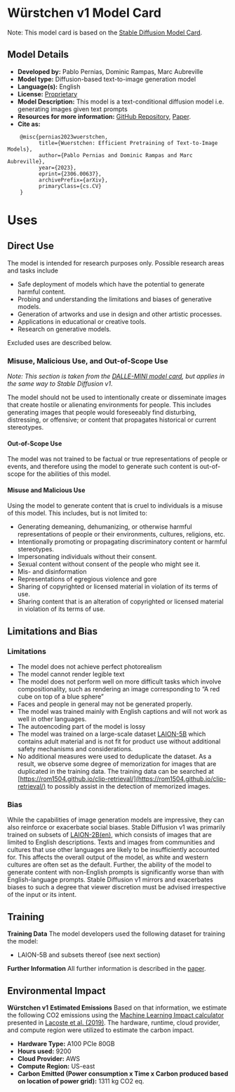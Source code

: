 # Würstchen v1 Model Card
Note: This model card is based on the [Stable Diffusion Model Card](https://github.com/CompVis/stable-diffusion/blob/main/Stable_Diffusion_v1_Model_Card.md).

## Model Details
- **Developed by:** Pablo Pernias, Dominic Rampas, Marc Aubreville
- **Model type:** Diffusion-based text-to-image generation model
- **Language(s):** English
- **License:** [Proprietary](LICENSE)
- **Model Description:** This model is a text-conditional diffusion model i.e. generating images given text prompts
- **Resources for more information:** [GitHub Repository](https://github.com/dome272/wuerstchen), [Paper](https://arxiv.org/abs/2306.00637).
- **Cite as:**
```
    @misc{pernias2023wuerstchen,
          title={Wuerstchen: Efficient Pretraining of Text-to-Image Models}, 
          author={Pablo Pernias and Dominic Rampas and Marc Aubreville},
          year={2023},
          eprint={2306.00637},
          archivePrefix={arXiv},
          primaryClass={cs.CV}
    }
```
# Uses

## Direct Use 
The model is intended for research purposes only. Possible research areas and
tasks include

- Safe deployment of models which have the potential to generate harmful content.
- Probing and understanding the limitations and biases of generative models.
- Generation of artworks and use in design and other artistic processes.
- Applications in educational or creative tools.
- Research on generative models.

Excluded uses are described below.

 ### Misuse, Malicious Use, and Out-of-Scope Use
_Note: This section is taken from the [DALLE-MINI model card](https://huggingface.co/dalle-mini/dalle-mini), but applies in the same way to Stable Diffusion v1_.

The model should not be used to intentionally create or disseminate images that create hostile or alienating environments for people. This includes generating images that people would foreseeably find disturbing, distressing, or offensive; or content that propagates historical or current stereotypes.

#### Out-of-Scope Use
The model was not trained to be factual or true representations of people or events, and therefore using the model to generate such content is out-of-scope for the abilities of this model.

#### Misuse and Malicious Use
Using the model to generate content that is cruel to individuals is a misuse of this model. This includes, but is not limited to:

- Generating demeaning, dehumanizing, or otherwise harmful representations of people or their environments, cultures, religions, etc.
- Intentionally promoting or propagating discriminatory content or harmful stereotypes.
- Impersonating individuals without their consent.
- Sexual content without consent of the people who might see it.
- Mis- and disinformation
- Representations of egregious violence and gore
- Sharing of copyrighted or licensed material in violation of its terms of use.
- Sharing content that is an alteration of copyrighted or licensed material in violation of its terms of use.

## Limitations and Bias

### Limitations

- The model does not achieve perfect photorealism
- The model cannot render legible text
- The model does not perform well on more difficult tasks which involve compositionality, such as rendering an image corresponding to “A red cube on top of a blue sphere”
- Faces and people in general may not be generated properly.
- The model was trained mainly with English captions and will not work as well in other languages.
- The autoencoding part of the model is lossy
- The model was trained on a large-scale dataset
  [LAION-5B](https://laion.ai/blog/laion-5b/) which contains adult material
  and is not fit for product use without additional safety mechanisms and
  considerations.
- No additional measures were used to deduplicate the dataset. As a result, we observe some degree of memorization for images that are duplicated in the training data.
  The training data can be searched at [https://rom1504.github.io/clip-retrieval/](https://rom1504.github.io/clip-retrieval/) to possibly assist in the detection of memorized images.

### Bias
While the capabilities of image generation models are impressive, they can also reinforce or exacerbate social biases. 
Stable Diffusion v1 was primarily trained on subsets of [LAION-2B(en)](https://laion.ai/blog/laion-5b/), 
which consists of images that are limited to English descriptions. 
Texts and images from communities and cultures that use other languages are likely to be insufficiently accounted for. 
This affects the overall output of the model, as white and western cultures are often set as the default. Further, the 
ability of the model to generate content with non-English prompts is significantly worse than with English-language prompts.
Stable Diffusion v1 mirrors and exacerbates biases to such a degree that viewer discretion must be advised irrespective of the input or its intent.


## Training

**Training Data**
The model developers used the following dataset for training the model:

- LAION-5B and subsets thereof (see next section)

**Further Information**
All further information is described in the [paper](https://arxiv.org/abs/2306.00637).

## Environmental Impact

**Würstchen v1** **Estimated Emissions**
Based on that information, we estimate the following CO2 emissions using the [Machine Learning Impact calculator](https://mlco2.github.io/impact#compute) presented in [Lacoste et al. (2019)](https://arxiv.org/abs/1910.09700). The hardware, runtime, cloud provider, and compute region were utilized to estimate the carbon impact.

- **Hardware Type:** A100 PCIe 80GB
- **Hours used:** 9200
- **Cloud Provider:** AWS
- **Compute Region:** US-east
- **Carbon Emitted (Power consumption x Time x Carbon produced based on location of power grid):** 1311 kg CO2 eq.


